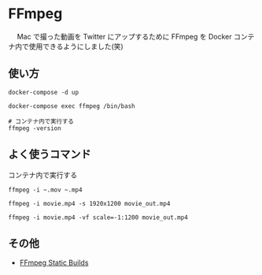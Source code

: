 # FFmpeg
　 Mac で撮った動画を Twitter にアップするために
 FFmpeg を Docker コンテナ内で使用できるようにしました(笑)

## 使い方

```docker
docker-compose -d up

docker-compose exec ffmpeg /bin/bash

# コンテナ内で実行する
ffmpeg -version
```

## よく使うコマンド

コンテナ内で実行する
```docker
ffmpeg -i ~.mov ~.mp4

ffmpeg -i movie.mp4 -s 1920x1200 movie_out.mp4

ffmpeg -i movie.mp4 -vf scale=-1:1200 movie_out.mp4
```

## その他
- [FFmpeg Static Builds](https://www.johnvansickle.com/ffmpeg/)
